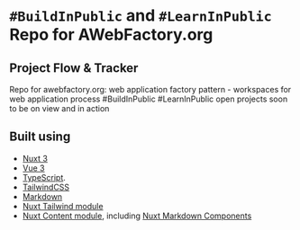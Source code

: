 # `#BuildInPublic` and `#LearnInPublic` Repo for AWebFactory.org

## Project Flow & Tracker

Repo for awebfactory.org: web application factory pattern - workspaces for web
application process #BuildInPublic #LearnInPublic open projects soon to be on
view and in action

## Built using

- [Nuxt 3](https://github.com/nuxt/framework)
- [Vue 3](https://github.com/vuejs/core)
- [TypeScript](https://github.com/microsoft/TypeScript).
- [TailwindCSS](https://tailwindcss.com/)
- [Markdown](https://daringfireball.net/projects/markdown/)
- [Nuxt Tailwind module](https://tailwindcss.nuxtjs.org/)
- [Nuxt Content module](https://content.nuxtjs.org/), including [Nuxt Markdown Components](https://content.nuxtjs.org/guide/writing/mdc/)
